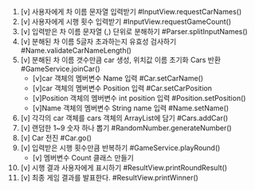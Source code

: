 1. [v] 사용자에게 차 이름 문자열 입력받기 #InputView.requestCarNames()
2. [v] 사용자에게 시행 횟수 입력받기 #InputView.requestGameCount()
3. [v] 입력받은 차 이름 문자열 (,) 단위로 분해하기 #Parser.splitInputNames()
4. [v] 분해된 차 이름 5글자 초과하는지 유효성 검사하기 #Name.validateCarNameLength()
5. [v] 분해된 차 이름 갯수만큼 car 생성, 위치값 이름 초기화 Cars 반환 #GameService.joinCar()
    - [v]car 객체의 멤버변수 Name 입력 #Car.setCarName()
    - [v]car 객체의 멤버변수 Position 입력 #Car.setCarPosition
    - [v]Position 객체의 멤버변수 int position 입력 #Position.setPosition()
    - [v]Name 객체의 멤버변수 String name 입력 #Name.setName()
6. [v] 각각의 car 객체를 cars 객체의 ArrayList에 담기 #Cars.addCar()
7. [v] 랜덤한 1~9 숫자 하나 뽑기 #RandomNumber.generateNumber()
8. [v] Car 전진 #Car.go()
9. [v] 입력받은 시행 횟수만큼 반복하기 #GameService.playRound()
    - [v] 멤버변수 Count 클래스 만들기
10. [v] 시행 결과 사용자에게 표시하기 #ResultView.printRoundResult()
11. [v] 최종 게임 결과를 발표한다. #ResultView.printWinner()
